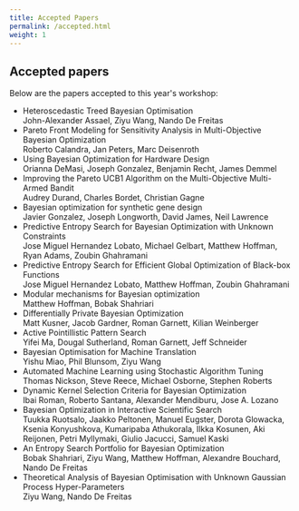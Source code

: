 ```yaml
---
title: Accepted Papers
permalink: /accepted.html
weight: 1
---
```


Accepted papers
------------------

Below are the papers accepted to this year's workshop:

- Heteroscedastic Treed Bayesian Optimisation<br>
John-Alexander Assael, Ziyu Wang, Nando De Freitas
- Pareto Front Modeling for Sensitivity Analysis in Multi-Objective Bayesian Optimization<br>
Roberto Calandra, Jan Peters, Marc Deisenroth
- Using Bayesian Optimization for Hardware Design<br>
Orianna DeMasi, Joseph Gonzalez, Benjamin Recht, James Demmel
- Improving the Pareto UCB1 Algorithm on the Multi-Objective Multi-Armed Bandit<br>
Audrey Durand, Charles Bordet, Christian Gagne
- Bayesian optimization for synthetic gene design<br>
Javier Gonzalez, Joseph Longworth, David James, Neil  Lawrence
- Predictive Entropy Search for Bayesian Optimization with Unknown Constraints<br>
Jose Miguel Hernandez Lobato, Michael Gelbart, Matthew Hoffman, Ryan Adams, Zoubin Ghahramani
- Predictive Entropy Search for Efficient Global Optimization of Black-box Functions<br>
Jose Miguel Hernandez Lobato, Matthew Hoffman, Zoubin Ghahramani
- Modular mechanisms for Bayesian optimization<br>
Matthew Hoffman, Bobak Shahriari
- Differentially Private Bayesian Optimization<br>
Matt Kusner, Jacob Gardner, Roman Garnett, Kilian Weinberger
- Active Pointillistic Pattern Search<br>
Yifei Ma, Dougal Sutherland, Roman Garnett, Jeff Schneider
- Bayesian Optimisation for Machine Translation<br>
Yishu Miao, Phil Blunsom, Ziyu Wang
- Automated Machine Learning using Stochastic Algorithm Tuning<br>
Thomas Nickson, Steve Reece, Michael Osborne, Stephen Roberts
- Dynamic Kernel Selection Criteria for Bayesian Optimization<br>
Ibai Roman, Roberto Santana, Alexander Mendiburu, Jose A. Lozano
- Bayesian Optimization in Interactive Scientific Search<br>
Tuukka Ruotsalo, Jaakko Peltonen, Manuel Eugster, Dorota Glowacka, Ksenia Konyushkova, Kumaripaba Athukorala, Ilkka Kosunen, Aki Reijonen, Petri Myllymaki, Giulio Jacucci, Samuel Kaski
- An Entropy Search Portfolio for Bayesian Optimization<br>
Bobak Shahriari, Ziyu Wang, Matthew Hoffman, Alexandre Bouchard, Nando De Freitas
- Theoretical Analysis of Bayesian Optimisation with Unknown Gaussian Process Hyper-Parameters<br>
Ziyu Wang, Nando De Freitas

